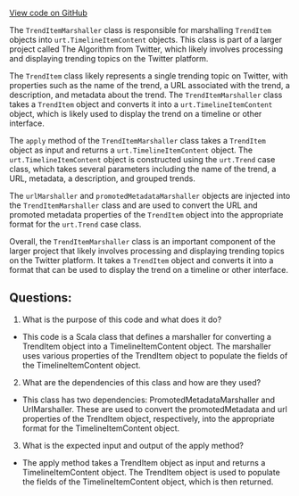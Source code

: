 [View code on GitHub](https://github.com/misbahsy/the-algorithm/product-mixer/core/src/main/scala/com/twitter/product_mixer/core/functional_component/marshaller/response/urt/item/trend/TrendItemMarshaller.scala)

The `TrendItemMarshaller` class is responsible for marshalling `TrendItem` objects into `urt.TimelineItemContent` objects. This class is part of a larger project called The Algorithm from Twitter, which likely involves processing and displaying trending topics on the Twitter platform.

The `TrendItem` class likely represents a single trending topic on Twitter, with properties such as the name of the trend, a URL associated with the trend, a description, and metadata about the trend. The `TrendItemMarshaller` class takes a `TrendItem` object and converts it into a `urt.TimelineItemContent` object, which is likely used to display the trend on a timeline or other interface.

The `apply` method of the `TrendItemMarshaller` class takes a `TrendItem` object as input and returns a `urt.TimelineItemContent` object. The `urt.TimelineItemContent` object is constructed using the `urt.Trend` case class, which takes several parameters including the name of the trend, a URL, metadata, a description, and grouped trends.

The `urlMarshaller` and `promotedMetadataMarshaller` objects are injected into the `TrendItemMarshaller` class and are used to convert the URL and promoted metadata properties of the `TrendItem` object into the appropriate format for the `urt.Trend` case class.

Overall, the `TrendItemMarshaller` class is an important component of the larger project that likely involves processing and displaying trending topics on the Twitter platform. It takes a `TrendItem` object and converts it into a format that can be used to display the trend on a timeline or other interface.
## Questions: 
 1. What is the purpose of this code and what does it do?
- This code is a Scala class that defines a marshaller for converting a TrendItem object into a TimelineItemContent object. The marshaller uses various properties of the TrendItem object to populate the fields of the TimelineItemContent object.

2. What are the dependencies of this class and how are they used?
- This class has two dependencies: PromotedMetadataMarshaller and UrlMarshaller. These are used to convert the promotedMetadata and url properties of the TrendItem object, respectively, into the appropriate format for the TimelineItemContent object.

3. What is the expected input and output of the apply method?
- The apply method takes a TrendItem object as input and returns a TimelineItemContent object. The TrendItem object is used to populate the fields of the TimelineItemContent object, which is then returned.